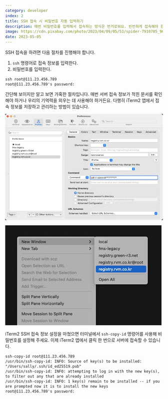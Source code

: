 ```yaml
---
category: developer
index: 2
title: SSH 접속 시 비밀번호 자동 입력하기
description: 매번 비밀번호를 입력해서 접속하는 방식은 번거로워요. 빈번하게 접속해야 한다면 시간을 절약하는 이 방법을 사용해 보세요. 패키지를 설치할 필요도 없어요.
image: https://cdn.pixabay.com/photo/2023/04/09/05/53/spider-7910785_960_720.jpg
date: 2023-05-05
---
```


SSH 접속을 하려면 다음 절차를 진행해야 합니다.

1. `ssh` 명령어로 접속 정보를 입력한다.
2. 비밀번호를 입력한다.

```shell{promptUser: user}{promptHost: localhost}
ssh root@111.23.456.789
root@111.23.456.789's password:
```

간단해 보이지만 알고 보면 가혹한 절차입니다. 매번 서버 접속 정보가 적힌 문서를 확인해야 하거나 우리의 기억력을 외우는 데 사용해야 하거든요. 다행히 iTerm2 앱에서 접속 정보를 저장하고 관리하는 방법이 있습니다.

![iTerm2 앱에서 접속 정보 관리하기](./iterm2-profiles.jpg)

![클릭 한 번으로 SSH 접속](./iterm2-context-menu-ssh.jpg)

iTerm2 SSH 접속 정보 설정을 마쳤으면 터미널에서 `ssh-copy-id` 명령어를 사용해 비밀번호를 설정해 주세요. 이제 iTerm2 앱에서 클릭 한 번으로 서버에 접속할 수 있습니다.

```shell{promptUser: user}{promptHost: localhost}
ssh-copy-id root@111.23.456.789
/usr/bin/ssh-copy-id: INFO: Source of key(s) to be installed: "/Users/sally/.ssh/id_ed25519.pub"
/usr/bin/ssh-copy-id: INFO: attempting to log in with the new key(s), to filter out any that are already installed
/usr/bin/ssh-copy-id: INFO: 1 key(s) remain to be installed -- if you are prompted now it is to install the new keys
root@111.23.456.789's password:
```
